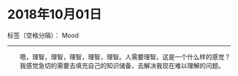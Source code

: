 ﻿# 2018年10月01日

标签（空格分隔）： Mood

---

　　嗯，理智，理智，理智，理智，理智。人需要理智。这是一个什么样的感觉？ 
　　我感觉急切的需要去填充自己的知识储备，去解决我现在难以理解的问题。





